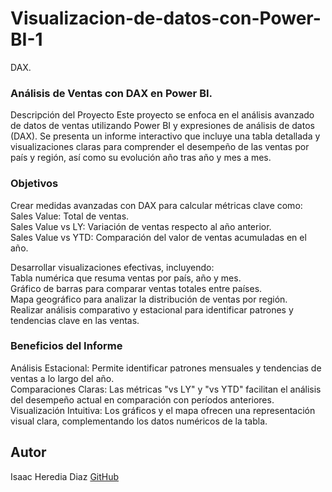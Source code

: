 # Visualizacion-de-datos-con-Power-BI-1
DAX.

### Análisis de Ventas con DAX en Power BI.
Descripción del Proyecto
Este proyecto se enfoca en el análisis avanzado de datos de ventas utilizando Power BI y expresiones de análisis de datos (DAX).
Se presenta un informe interactivo que incluye una tabla detallada y visualizaciones claras para comprender el desempeño de las ventas por país y región, así como su evolución año tras año y mes a mes.

### Objetivos
Crear medidas avanzadas con DAX para calcular métricas clave como:                                                                                                               
Sales Value: Total de ventas.                                                                                                                                                 
Sales Value vs LY: Variación de ventas respecto al año anterior.                                                                                                             
Sales Value vs YTD: Comparación del valor de ventas acumuladas en el año.                                                                                                          

Desarrollar visualizaciones efectivas, incluyendo:                                                                                                                   
Tabla numérica que resuma ventas por país, año y mes.                                                                                                                    
Gráfico de barras para comparar ventas totales entre países.                                                                                                                            
Mapa geográfico para analizar la distribución de ventas por región.                                                                                                                  
Realizar análisis comparativo y estacional para identificar patrones y tendencias clave en las ventas.                                                                                   

### Beneficios del Informe
Análisis Estacional: Permite identificar patrones mensuales y tendencias de ventas a lo largo del año.                                                                                 
Comparaciones Claras: Las métricas "vs LY" y "vs YTD" facilitan el análisis del desempeño actual en comparación con períodos anteriores.                                               
Visualización Intuitiva: Los gráficos y el mapa ofrecen una representación visual clara, complementando los datos numéricos de la tabla.                                                 

## Autor
Isaac Heredia Diaz
[GitHub](https://github.com/IsaacHD86)

